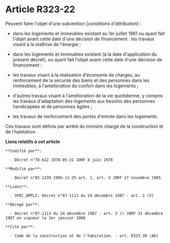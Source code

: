 # Article R323-22

Peuvent faire l'objet d'une subvention [*conditions d'attribution*] :

- dans les logements et immeubles existant au 1er juillet 1981 ou ayant fait l'objet avant cette date d'une décision de
financement : les travaux visant à la maîtrise de l'énergie ;

- dans les logements et immeubles existant (à la date d'application du présent décret), ou ayant fait l'objet avant cette
date d'une décision de financement :

- les travaux visant à la réalisation d'économie de charges, au renforcement de la sécurité des biens et des personnes dans
les immeubles, à l'amélioration du confort dans les logements ;

- d'autres travaux visant à l'amélioration de la vie quotidienne, y compris les travaux d'adaptation des logements aux
besoins des personnes handicapées et de personnes âgées ;

- les travaux de renforcement des portes d'entrée dans les logements.

Ces travaux sont définis par arrêté du ministre chargé de la construction et de l'habitation.

**Liens relatifs à cet article**

	**Codifié par**:

	  - Décret n°78-622 1978-05-31 JORF 8 juin 1978

	**Modifié par**:

	  - Décret n°85-1239 1985-11-25 art. 1, art. 3 JORF 27 novembre 1985

	**Liens**:

	  - SPEC_APPLI: Décret n°87-1113 du 24 décembre 1987 - art. 2 (V)

	**Abrogé par**:

	  - Décret n°87-1113 du 24 décembre 1987 - art. 3 () JORF 31 décembre 1987 en vigueur le 1er janvier 1988

	**Cité par**:

	  - Code de la construction et de l'habitation. - art. R323-30 (Ab)
